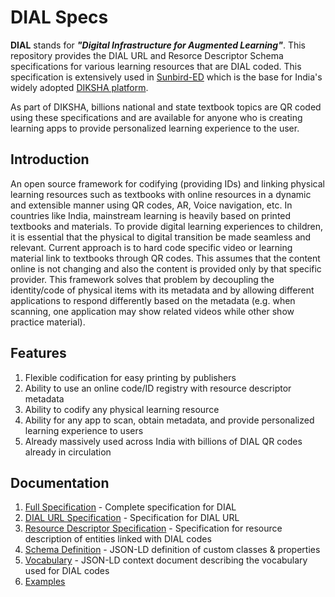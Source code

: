 # DIAL Specs

__DIAL__ stands for ***"Digital Infrastructure for Augmented Learning"***. This repository provides the DIAL URL and Resorce Descriptor Schema specifications for various learning resources that are DIAL coded. This specification is extensively used in [Sunbird-ED](https://ed.sunbird.org/) which is the base for India's widely adopted [DIKSHA platform](https://diksha.gov.in). 

As part of DIKSHA, billions national and state textbook topics are QR coded using these specifications and are available for anyone who is creating learning apps to provide personalized learning experience to the user.

## Introduction

An open source framework for codifying (providing IDs) and linking physical learning resources such as textbooks with online resources in a dynamic and extensible manner using QR codes, AR, Voice navigation, etc. In countries like India, mainstream learning is heavily based on printed textbooks and materials. To provide digital learning experiences to children, it is essential that the physical to digital transition be made seamless and relevant. Current approach is to hard code specific video or learning material link to textbooks through QR codes. This assumes that the content online is not changing and also the content is provided only by that specific provider. This framework solves that problem by decoupling the identity/code of physical items with its metadata and by allowing different applications to respond differently based on the metadata (e.g. when scanning, one application may show related videos while other show practice material).

## Features

1. Flexible codification for easy printing by publishers
2. Ability to use an online code/ID registry with resource descriptor metadata
3. Ability to codify any physical learning resource
4. Ability for any app to scan, obtain metadata, and provide personalized learning experience to users
5. Already massively used across India with billions of DIAL QR codes already in circulation

## Documentation

1. [Full Specification](https://github.com/sunbird-specs/DIAL-specs/blob/main/v1/spec.md) - Complete specification for DIAL
2. [DIAL URL Specification](https://github.com/sunbird-specs/DIAL-specs/blob/main/v1/spec.md#dial-url-specification) - Specification for DIAL URL
3. [Resource Descriptor Specification](https://github.com/sunbird-specs/DIAL-specs/blob/main/v1/spec.md#resource-descriptor-schema) - Specification for resource description of entities linked with DIAL codes
4. [Schema Definition](https://github.com/sunbird-specs/DIAL-specs/blob/main/v1/schema.jsonld) - JSON-LD definition of custom classes & properties
5. [Vocabulary](https://github.com/sunbird-specs/DIAL-specs/blob/main/v1/context.json) - JSON-LD context document describing the vocabulary used for DIAL codes
6. [Examples](https://github.com/sunbird-specs/DIAL-specs/tree/main/v1/examples)

